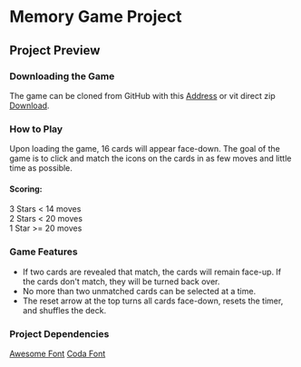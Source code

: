 # Memory Game Project

## Project Preview
### Downloading the Game
The game can be cloned from GitHub with this [Address](https://github.com/cjromero51/memorygame.git) or vit direct zip [Download](https://github.com/cjromero51/memorygame/archive/overhaul.zip).
### How to Play
Upon loading the game, 16 cards will appear face-down.  The goal of the game is to click and match the icons on the cards in as few moves and little time as possible.
#### Scoring:
3 Stars < 14 moves\
2 Stars < 20 moves\
1 Star >= 20 moves
### Game Features
 - If two cards are revealed that match, the cards will remain face-up.  If the cards don't match, they will be turned back over.
 - No more than two unmatched cards can be selected at a time.
 - The reset arrow at the top turns all cards face-down, resets the timer, and shuffles the deck.
### Project Dependencies
[Awesome Font](https://maxcdn.bootstrapcdn.com/font-awesome/4.6.1/css/font-awesome.min.css)
[Coda Font](https://fonts.googleapis.com/css?family=Coda)
